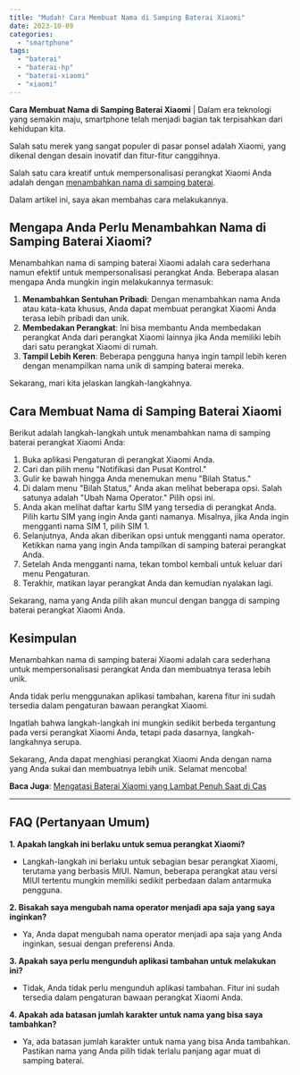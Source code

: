 ```yaml
---
title: "Mudah! Cara Membuat Nama di Samping Baterai Xiaomi"
date: 2023-10-09
categories: 
  - "smartphone"
tags: 
  - "baterai"
  - "baterai-hp"
  - "baterai-xiaomi"
  - "xiaomi"
---
```


**Cara Membuat Nama di Samping Baterai Xiaomi** | Dalam era teknologi yang semakin maju, smartphone telah menjadi bagian tak terpisahkan dari kehidupan kita.

Salah satu merek yang sangat populer di pasar ponsel adalah Xiaomi, yang dikenal dengan desain inovatif dan fitur-fitur canggihnya.

Salah satu cara kreatif untuk mempersonalisasi perangkat Xiaomi Anda adalah dengan [menambahkan nama di samping baterai](https://ajiekusumadhany.com/cara-membuat-nama-di-samping-baterai-xiaomi/).

Dalam artikel ini, saya akan membahas cara melakukannya.

## Mengapa Anda Perlu Menambahkan Nama di Samping Baterai Xiaomi?

Menambahkan nama di samping baterai Xiaomi adalah cara sederhana namun efektif untuk mempersonalisasi perangkat Anda. Beberapa alasan mengapa Anda mungkin ingin melakukannya termasuk:

1. **Menambahkan Sentuhan Pribadi**: Dengan menambahkan nama Anda atau kata-kata khusus, Anda dapat membuat perangkat Xiaomi Anda terasa lebih pribadi dan unik.
2. **Membedakan Perangkat**: Ini bisa membantu Anda membedakan perangkat Anda dari perangkat Xiaomi lainnya jika Anda memiliki lebih dari satu perangkat Xiaomi di rumah.
3. **Tampil Lebih Keren**: Beberapa pengguna hanya ingin tampil lebih keren dengan menampilkan nama unik di samping baterai mereka.

Sekarang, mari kita jelaskan langkah-langkahnya.

## Cara Membuat Nama di Samping Baterai Xiaomi

Berikut adalah langkah-langkah untuk menambahkan nama di samping baterai perangkat Xiaomi Anda:

1. Buka aplikasi Pengaturan di perangkat Xiaomi Anda.
2. Cari dan pilih menu "Notifikasi dan Pusat Kontrol."
3. Gulir ke bawah hingga Anda menemukan menu "Bilah Status."
4. Di dalam menu "Bilah Status," Anda akan melihat beberapa opsi. Salah satunya adalah "Ubah Nama Operator." Pilih opsi ini.
5. Anda akan melihat daftar kartu SIM yang tersedia di perangkat Anda. Pilih kartu SIM yang ingin Anda ganti namanya. Misalnya, jika Anda ingin mengganti nama SIM 1, pilih SIM 1.
6. Selanjutnya, Anda akan diberikan opsi untuk mengganti nama operator. Ketikkan nama yang ingin Anda tampilkan di samping baterai perangkat Anda.
7. Setelah Anda mengganti nama, tekan tombol kembali untuk keluar dari menu Pengaturan.
8. Terakhir, matikan layar perangkat Anda dan kemudian nyalakan lagi.

Sekarang, nama yang Anda pilih akan muncul dengan bangga di samping baterai perangkat Xiaomi Anda.

## Kesimpulan

Menambahkan nama di samping baterai Xiaomi adalah cara sederhana untuk mempersonalisasi perangkat Anda dan membuatnya terasa lebih unik.

Anda tidak perlu menggunakan aplikasi tambahan, karena fitur ini sudah tersedia dalam pengaturan bawaan perangkat Xiaomi.

Ingatlah bahwa langkah-langkah ini mungkin sedikit berbeda tergantung pada versi perangkat Xiaomi Anda, tetapi pada dasarnya, langkah-langkahnya serupa.

Sekarang, Anda dapat menghiasi perangkat Xiaomi Anda dengan nama yang Anda sukai dan membuatnya lebih unik. Selamat mencoba!

**Baca Juga**: [Mengatasi Baterai Xiaomi yang Lambat Penuh Saat di Cas](https://ajiekusumadhany.com/baterai-xiaomi-yang-lambat-penuh-saat-di-cas/)

* * *

## FAQ (Pertanyaan Umum)

**1\. Apakah langkah ini berlaku untuk semua perangkat Xiaomi?**

- Langkah-langkah ini berlaku untuk sebagian besar perangkat Xiaomi, terutama yang berbasis MIUI. Namun, beberapa perangkat atau versi MIUI tertentu mungkin memiliki sedikit perbedaan dalam antarmuka pengguna.

**2\. Bisakah saya mengubah nama operator menjadi apa saja yang saya inginkan?**

- Ya, Anda dapat mengubah nama operator menjadi apa saja yang Anda inginkan, sesuai dengan preferensi Anda.

**3\. Apakah saya perlu mengunduh aplikasi tambahan untuk melakukan ini?**

- Tidak, Anda tidak perlu mengunduh aplikasi tambahan. Fitur ini sudah tersedia dalam pengaturan bawaan perangkat Xiaomi Anda.

**4\. Apakah ada batasan jumlah karakter untuk nama yang bisa saya tambahkan?**

- Ya, ada batasan jumlah karakter untuk nama yang bisa Anda tambahkan. Pastikan nama yang Anda pilih tidak terlalu panjang agar muat di samping baterai.
